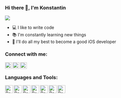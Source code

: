 ### Hi there 👋, I'm Konstantin

![](https://komarev.com/ghpvc/?username=iosconstantine)

- 💻 I like to write code
- 📚 I'm constantly learning new things
- 💪 I'll do all my best to become a good iOS developer

### Connect with me:

[<img align="left" alt="VladKalachev | Instagram" width="22px" src="https://cdn-icons-png.flaticon.com/128/1409/1409946.png" />][instagram]
[<img align="left" alt="VladKalachev | VK" width="22px" src="https://cdn-icons.flaticon.com/png/512/2504/premium/2504953.png?token=exp=1643566111~hmac=e76a90eeb60185cc19ad10466d7c6dad" />][vk]
[<img align="left" alt="VladKalachev | Telegram" width="22px" src="https://cdn-icons.flaticon.com/png/128/2504/premium/2504941.png?token=exp=1642668347~hmac=a007e7f0482de7005ec23c4d55c45ff1" />][telegram]

<br />

### Languages and Tools:

<img align="left" alt="React" width="26px" src="https://assets-global.website-files.com/61bafbcefbbcefbabc858991/61e542fd0bc9434f13fedaee_Swift.png" />
<img align="left" alt="React" width="26px" src="https://assets-global.website-files.com/61bafbcefbbcefbabc858991/61e542fd0bc94384f8fedaf1_xcode.png" />
<img align="left" alt="React" width="26px" src="https://cdn.freebiesupply.com/logos/large/2x/cocoapods-logo-png-transparent.png" />
<img align="left" alt="React" width="26px" src="https://i0.wp.com/intopsite.ru/wp-content/uploads/2018/03/git.png" />
<img align="left" alt="React" width="26px" src="https://assets.website-files.com/600315d4e6156584cf7eab87/60055faac147313d5e5639dd_iTunes%20Connect.png" />
<img align="left" alt="React" width="26px" src="https://assets-global.website-files.com/61bafbcefbbcefbabc858991/61e542fd0bc943f06dfedafa_json_blue.png" />
<img align="left" alt="React" width="26px" src="https://assets-global.website-files.com/61bafbcefbbcefbabc858991/61e542fd0bc9433be4fedaf5_realmio.svg" />


[instagram]: https://www.instagram.com/constantine_tishchenko
[vk]: https://vk.com/iosconstantine
[Telegram]: https://t.me/iosconstantine
<br />
